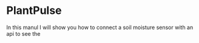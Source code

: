 # PlantPulse

In this manul I will show you how to connect a soil moisture sensor with an api to see the 
